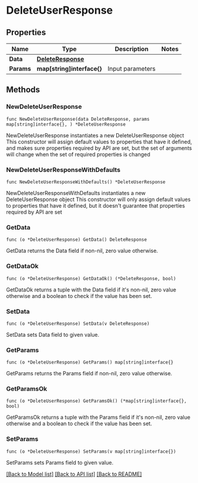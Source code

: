 # DeleteUserResponse

## Properties

Name | Type | Description | Notes
------------ | ------------- | ------------- | -------------
**Data** | [**DeleteResponse**](DeleteResponse.md) |  | 
**Params** | **map[string]interface{}** | Input parameters | 

## Methods

### NewDeleteUserResponse

`func NewDeleteUserResponse(data DeleteResponse, params map[string]interface{}, ) *DeleteUserResponse`

NewDeleteUserResponse instantiates a new DeleteUserResponse object
This constructor will assign default values to properties that have it defined,
and makes sure properties required by API are set, but the set of arguments
will change when the set of required properties is changed

### NewDeleteUserResponseWithDefaults

`func NewDeleteUserResponseWithDefaults() *DeleteUserResponse`

NewDeleteUserResponseWithDefaults instantiates a new DeleteUserResponse object
This constructor will only assign default values to properties that have it defined,
but it doesn't guarantee that properties required by API are set

### GetData

`func (o *DeleteUserResponse) GetData() DeleteResponse`

GetData returns the Data field if non-nil, zero value otherwise.

### GetDataOk

`func (o *DeleteUserResponse) GetDataOk() (*DeleteResponse, bool)`

GetDataOk returns a tuple with the Data field if it's non-nil, zero value otherwise
and a boolean to check if the value has been set.

### SetData

`func (o *DeleteUserResponse) SetData(v DeleteResponse)`

SetData sets Data field to given value.


### GetParams

`func (o *DeleteUserResponse) GetParams() map[string]interface{}`

GetParams returns the Params field if non-nil, zero value otherwise.

### GetParamsOk

`func (o *DeleteUserResponse) GetParamsOk() (*map[string]interface{}, bool)`

GetParamsOk returns a tuple with the Params field if it's non-nil, zero value otherwise
and a boolean to check if the value has been set.

### SetParams

`func (o *DeleteUserResponse) SetParams(v map[string]interface{})`

SetParams sets Params field to given value.



[[Back to Model list]](../README.md#documentation-for-models) [[Back to API list]](../README.md#documentation-for-api-endpoints) [[Back to README]](../README.md)


